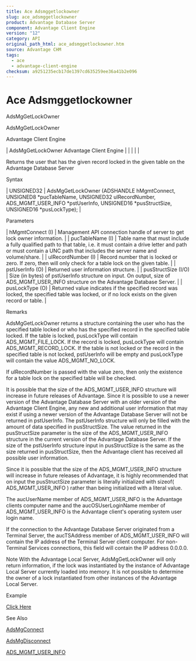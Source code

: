 ```yaml
---
title: Ace Adsmggetlockowner
slug: ace_adsmggetlockowner
product: Advantage Database Server
component: Advantage Client Engine
version: "12"
category: API
original_path_html: ace_adsmggetlockowner.htm
source: Advantage CHM
tags:
  - ace
  - advantage-client-engine
checksum: a9251235ecb17de1397cd635259ee36a41b2e096
---
```


# Ace Adsmggetlockowner

AdsMgGetLockOwner

AdsMgGetLockOwner

Advantage Client Engine

| AdsMgGetLockOwner  Advantage Client Engine |  |  |  |  |

Returns the user that has the given record locked in the given table on the Advantage Database Server

Syntax

| UNSIGNED32 | AdsMgGetLockOwner (ADSHANDLE hMgmtConnect,  UNSIGNED8 \*pucTableName,  UNSIGNED32 ulRecordNumber,  ADS\_MGMT\_USER\_INFO \*pstUserInfo,  UNSIGNED16 \*pusStructSize,  UNSIGNED16 \*pusLockType); |

Parameters

| hMgmtConnect (I) | Management API connection handle of server to get lock owner information. |
| pucTableName (I) | Table name that must include a fully qualified path to that table, i.e. it must contain a drive letter and path or must contain a UNC path that includes the server name and volume/share. |
| ulRecordNumber (I) | Record number that is locked or zero. If zero, then will only check for a table lock on the given table. |
| pstUserInfo (O) | Returned user information structure. |
| pusStructSize (I/O) | Size (in bytes) of pstUserInfo structure on input. On output, size of ADS\_MGMT\_USER\_INFO structure on the Advantage Database Server. |
| pusLockType (O) | Returned value indicates if the specified record was locked, the specified table was locked, or if no lock exists on the given record or table. |

Remarks

AdsMgGetLockOwner returns a structure containing the user who has the specified table locked or who has the specified record in the specified table locked. If the table is locked, pusLockType will contain ADS\_MGMT\_FILE\_LOCK. If the record is locked, pusLockType will contain ADS\_MGMT\_RECORD\_LOCK. If the table is not locked or the record in the specified table is not locked, pstUserInfo will be empty and pusLockType will contain the value ADS\_MGMT\_NO\_LOCK.

If ulRecordNumber is passed with the value zero, then only the existence for a table lock on the specified table will be checked.

It is possible that the size of the ADS\_MGMT\_USER\_INFO structure will increase in future releases of Advantage. Since it is possible to use a newer version of the Advantage Database Server with an older version of the Advantage Client Engine, any new and additional user information that may exist if using a newer version of the Advantage Database Server will not be returned in pstUserInfo. The pstUserInfo structure will only be filled with the amount of data specified in pusStructSize. The value returned in the pusStructSize parameter is the size of the ADS\_MGMT\_USER\_INFO structure in the current version of the Advantage Database Server. If the size of the pstUserInfo structure input in pusStructSize is the same as the size returned in pusStructSize, then the Advantage client has received all possible user information.

Since it is possible that the size of the ADS\_MGMT\_USER\_INFO structure will increase in future releases of Advantage, it is highly recommended that on input the pusStructSize parameter is literally initialized with sizeof( ADS\_MGMT\_USER\_INFO ) rather than being initialized with a literal value.

The aucUserName member of ADS\_MGMT\_USER\_INFO is the Advantage clients computer name and the aucOSUserLoginName member of ADS\_MGMT\_USER\_INFO is the Advantage client's operating system user login name.

If the connection to the Advantage Database Server originated from a Terminal Server, the aucTSAddress member of ADS\_MGMT\_USER\_INFO will contain the IP address of the Terminal Server client computer. For non-Terminal Services connections, this field will contain the IP address 0.0.0.0.

Note With the Advantage Local Server, AdsMgGetLockOwner will only return information, if the lock was instantiated by the instance of Advantage Local Server currently loaded into memory. It is not possible to determine the owner of a lock instantiated from other instances of the Advantage Local Server.

Example

[Click Here](ace_advantage_management_api_examples.md#adsmggetlockowner_example)

See Also

[AdsMgConnect](ace_adsmgconnect.md)

[AdsMgDisconnect](ace_adsmgdisconnect.md)

[ADS\_MGMT\_USER\_INFO](ace_ads_mgmt_user_info.md)
